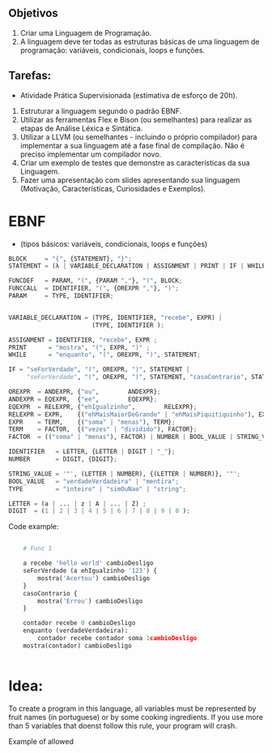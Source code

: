 ## Objetivos
1. Criar uma Linguagem de Programação.
2. A linguagem deve ter todas as estruturas básicas de uma linguagem de programação: variáveis, condicionais, loops e funções.

## Tarefas:
- Atividade Prática Supervisionada (estimativa de esforço de 20h).
1. Estruturar a linguagem segundo o padrão EBNF.
2. Utilizar as ferramentas Flex e Bison (ou semelhantes) para realizar as etapas de Análise Léxica e Sintática.
3. Utilizar a LLVM (ou semelhantes - incluindo o próprio compilador) para implementar a sua linguagem até a fase final de compilação. Não é preciso implementar um compilador novo.
4. Criar um exemplo de testes que demonstre as características da sua Linguagem.
5. Fazer uma apresentação com slides apresentando sua linguagem (Motivação, Características, Curiosidades e Exemplos).


# EBNF
- (tipos básicos: variáveis, condicionais, loops e funções)

```python 
BLOCK     = "{", {STATEMENT}, "}";
STATEMENT = (λ | VARIABLE_DECLARATION | ASSIGNMENT | PRINT | IF | WHILE | BLOCK | FUNCCAL | FUNCDEF), "cambioDesligo";

FUNCDEF   = PARAM, "(", {PARAM ","}, ")", BLOCK;
FUNCCALL  = IDENTIFIER, "(", {OREXPR ","}, ")";
PARAM     = TYPE, IDENTIFIER;


VARIABLE_DECLARATION = (TYPE, IDENTIFIER, "recebe", EXPR) |
                       (TYPE, IDENTIFIER );

ASSIGNMENT = IDENTIFIER, "recebe", EXPR ;
PRINT      = "mostra", "(", EXPR, ")" ;
WHILE      = "enquanto", "(", OREXPR, ")", STATEMENT;

IF = "seForVerdade", "(", OREXPR, ")", STATEMENT |
     "seForVerdade", "(", OREXPR, ")", STATEMENT, "casoContrario", STATEMENT;

OREXPR  = ANDEXPR, {"ou",        ANDEXPR};
ANDEXPR = EQEXPR,  {"ee",        EQEXPR};
EQEXPR  = RELEXPR, {"ehIgualzinho",        RELEXPR};
RELEXPR = EXPR,    {("ehMaisMaiorDeGrande" | "ehMaisPiquitiquinho"), EXPR};
EXPR    = TERM,    {("soma" | "menas"), TERM};
TERM    = FACTOR,  {("vezes" | "dividido"), FACTOR};
FACTOR  = (("soma" | "menas"), FACTOR) | NUMBER | BOOL_VALUE | STRING_VALUE | "(", EXPR, ")" | IDENTIFIER;

IDENTIFIER   = LETTER, {LETTER | DIGIT | "_"};
NUMBER       = DIGIT, {DIGIT};

STRING_VALUE = '"', (LETTER | NUMBER), {(LETTER | NUMBER)}, '"';
BOOL_VALUE   = "verdadeVerdadeira" | "mentira";
TYPE         = "inteiro" | "simOuNao" | "string";

LETTER = (a | ... | z | A | ... | Z) ;
DIGIT  = (1 | 2 | 3 | 4 | 5 | 6 | 7 | 8 | 9 | 0 );
```

Code example:
```python

    # Func 1

    a recebe 'hello world' cambioDesligo
    seForVerdade (a ehIgualzinho '123') {
        mostra('Acertou') cambioDesligo
    }
    casoContrario {
        mostra('Errou') cambioDesligo
    }

    contador recebe 0 cambioDesligo
    enquanto (verdadeVerdadeira):
        contador recebe contador soma 1cambioDesligo
    mostra(contador) cambioDesligo
    
```


# Idea:

To create a program in this language, all variables must be represented by fruit names (in portuguese) or by some cooking ingredients. If you use more than 5 variables that doenst follow this rule, your program will crash.

Example of allowed 